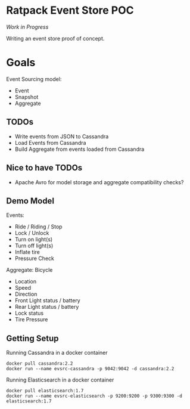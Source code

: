 # Ratpack Event Store POC

*Work in Progress*

Writing an event store proof of concept.

# Goals

Event Sourcing model:

* Event
* Snapshot
* Aggregate

## TODOs

* Write events from JSON to Cassandra
* Load Events from Cassandra
* Build Aggregate from events loaded from Cassandra

## Nice to have TODOs
* Apache Avro for model storage and aggregate compatibility checks?

## Demo Model

Events:
 * Ride / Riding / Stop
 * Lock / Unlock
 * Turn on light(s)
 * Turn off light(s)
 * Inflate tire
 * Pressure Check

Aggregate: Bicycle
 * Location
 * Speed
 * Direction
 * Front Light status / battery
 * Rear Light status / battery
 * Lock status
 * Tire Pressure

## Getting Setup

Running Cassandra in a docker container

    docker pull cassandra:2.2
    docker run --name evsrc-cassandra -p 9042:9042 -d cassandra:2.2

Running Elasticsearch in a docker container

    docker pull elasticsearch:1.7
    docker run --name evsrc-elasticsearch -p 9200:9200 -p 9300:9300 -d elasticsearch:1.7



